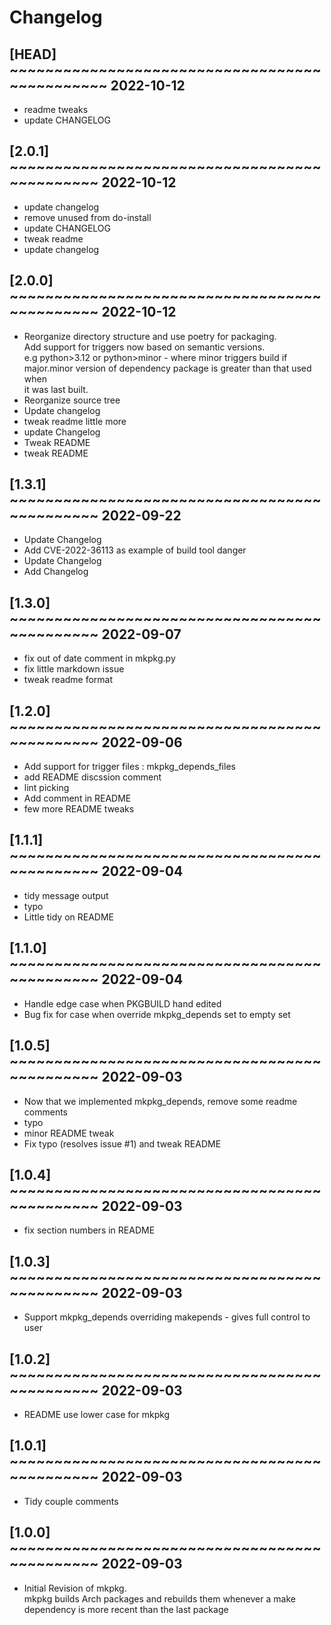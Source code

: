 # Changelog

## [HEAD] ~~~~~~~~~~~~~~~~~~~~~~~~~~~~~~~~~~~~~~~~~~~~~~ 2022-10-12
 - readme tweaks  
 - update CHANGELOG  

## [2.0.1] ~~~~~~~~~~~~~~~~~~~~~~~~~~~~~~~~~~~~~~~~~~~~~ 2022-10-12
 - update changelog  
 - remove unused from do-install  
 - update CHANGELOG  
 - tweak readme  
 - update changelog  

## [2.0.0] ~~~~~~~~~~~~~~~~~~~~~~~~~~~~~~~~~~~~~~~~~~~~~ 2022-10-12
 - Reorganize directory structure and use poetry for packaging.  
   Add support for triggers now based on semantic versions.  
   e.g python>3.12 or python>minor - where minor triggers build if  
   major.minor version of dependency package is greater than that used when  
   it was last built.  
 - Reorganize source tree  
 - Update changelog  
 - tweak readme little more  
 - update Changelog  
 - Tweak README  
 - tweak README  

## [1.3.1] ~~~~~~~~~~~~~~~~~~~~~~~~~~~~~~~~~~~~~~~~~~~~~ 2022-09-22
 - Update Changelog  
 - Add CVE-2022-36113 as example of build tool danger  
 - Update Changelog  
 - Add Changelog  

## [1.3.0] ~~~~~~~~~~~~~~~~~~~~~~~~~~~~~~~~~~~~~~~~~~~~~ 2022-09-07
 - fix out of date comment in mkpkg.py  
 - fix little markdown issue  
 - tweak readme format  

## [1.2.0] ~~~~~~~~~~~~~~~~~~~~~~~~~~~~~~~~~~~~~~~~~~~~~ 2022-09-06
 - Add support for trigger files : mkpkg_depends_files  
 - add README discssion comment  
 - lint picking  
 - Add comment in README  
 - few more README tweaks  

## [1.1.1] ~~~~~~~~~~~~~~~~~~~~~~~~~~~~~~~~~~~~~~~~~~~~~ 2022-09-04
 - tidy message output  
 - typo  
 - Little tidy on README  

## [1.1.0] ~~~~~~~~~~~~~~~~~~~~~~~~~~~~~~~~~~~~~~~~~~~~~ 2022-09-04
 - Handle edge case when PKGBUILD hand edited  
 - Bug fix for case when override mkpkg_depends set to empty set  

## [1.0.5] ~~~~~~~~~~~~~~~~~~~~~~~~~~~~~~~~~~~~~~~~~~~~~ 2022-09-03
 - Now that we implemented mkpkg_depends, remove some readme comments  
 - typo  
 - minor README tweak  
 - Fix typo (resolves issue #1) and tweak README  

## [1.0.4] ~~~~~~~~~~~~~~~~~~~~~~~~~~~~~~~~~~~~~~~~~~~~~ 2022-09-03
 - fix section numbers in README  

## [1.0.3] ~~~~~~~~~~~~~~~~~~~~~~~~~~~~~~~~~~~~~~~~~~~~~ 2022-09-03
 - Support mkpkg_depends overriding makepends - gives full control to user  

## [1.0.2] ~~~~~~~~~~~~~~~~~~~~~~~~~~~~~~~~~~~~~~~~~~~~~ 2022-09-03
 - README use lower case for mkpkg  

## [1.0.1] ~~~~~~~~~~~~~~~~~~~~~~~~~~~~~~~~~~~~~~~~~~~~~ 2022-09-03
 - Tidy couple comments  

## [1.0.0] ~~~~~~~~~~~~~~~~~~~~~~~~~~~~~~~~~~~~~~~~~~~~~ 2022-09-03
 - Initial Revision of mkpkg.  
   mkpkg builds Arch packages and rebuilds them whenever a make dependency is more recent than the last package  

